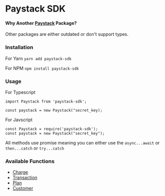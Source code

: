 # Paystack SDK

#### Why Another [Paystack](https://paystack.com) Package?

Other packages are either outdated or don't support types.

### Installation

For Yarn
`yarn add paystack-sdk`

For NPM
`npm install paystack-sdk`

### Usage

For Typescript

```
import Paystack from 'paystack-sdk';

const paystack = new Paystack("secret_key);
```

For Javscript

```
const Paystack = require('paystack-sdk');
const paystack = new Paystack("secret_key");
```

All methods use promise meaning you can either use the `async...await` or `then...catch` or `try...catch`

### Available Functions

- [Charge](https://github.com/en1tan/paystack-node/blob/main/src/charge/README.md)
- [Transaction](https://github.com/en1tan/paystack-node/blob/main/src/transaction/README.md)
- [Plan](https://github.com/en1tan/paystack-node/blob/main/src/plan/README.md)
- [Customer](https://github.com/en1tan/paystack-node/blob/main/src/customer/README.md)
